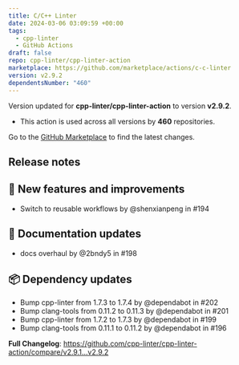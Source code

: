 ```yaml
---
title: C/C++ Linter
date: 2024-03-06 03:09:59 +00:00
tags:
  - cpp-linter
  - GitHub Actions
draft: false
repo: cpp-linter/cpp-linter-action
marketplace: https://github.com/marketplace/actions/c-c-linter
version: v2.9.2
dependentsNumber: "460"
---
```



Version updated for **cpp-linter/cpp-linter-action** to version **v2.9.2**.
- This action is used across all versions by **460** repositories.

Go to the [GitHub Marketplace](https://github.com/marketplace/actions/c-c-linter) to find the latest changes.

## Release notes

<!-- Optional: add a release summary here -->
## 🚀 New features and improvements

- Switch to reusable workflows by @shenxianpeng in #194

## 📝 Documentation updates

- docs overhaul by @2bndy5 in #198

## 📦 Dependency updates

- Bump cpp-linter from 1.7.3 to 1.7.4 by @dependabot in #202
- Bump clang-tools from 0.11.2 to 0.11.3 by @dependabot in #201
- Bump cpp-linter from 1.7.2 to 1.7.3 by @dependabot in #199
- Bump clang-tools from 0.11.1 to 0.11.2 by @dependabot in #196

**Full Changelog**: https://github.com/cpp-linter/cpp-linter-action/compare/v2.9.1...v2.9.2

